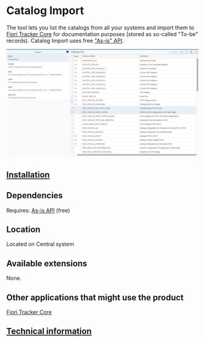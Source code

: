 # Catalog Import

The tool lets you list the catalogs from all your systems and import them to [Fiori Tracker Core](https://help.fioritracker.org/2020/#/core/SPS02/main) for documentation purposes (stored as so-called "To-be" records). Catalog Import uses free ["As-is" API](https://help.fioritracker.org/2020/#/asis/FPS01/main).

![](res/ci.png)

## [Installation](../../inst.md)

## Dependencies
Requires: [As-is API](https://help.fioritracker.org/2020/#/asis/FPS01/main) (free)

## Location
Located on Central system

## Available extensions
None.

## Other applications that might use the product
[Fiori Tracker Core](https://help.fioritracker.org/2020/#/core/SPS02/main)

## [Technical information](tech.md)


